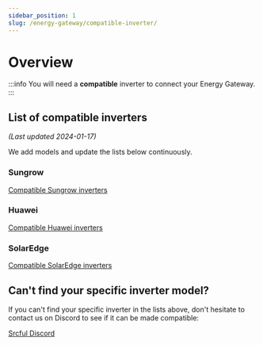 ```yaml
---
sidebar_position: 1
slug: /energy-gateway/compatible-inverter/
---
```


# Overview

:::info
You will need a **compatible** inverter to connect your Energy Gateway. 
:::

## List of compatible inverters

*(Last updated 2024-01-17)*

We add models and update the lists below continuously.

### Sungrow

[Compatible Sungrow inverters](sungrow.md)

### Huawei

[Compatible Huawei inverters](huawei.md)

### SolarEdge

[Compatible SolarEdge inverters](solaredge.md)

## Can't find your specific inverter model?

If you can't find your specific inverter in the lists above, don't hesitate to contact us on Discord to see if it can be made compatible: 

<a class="button button--primary" href="https://discordapp.com/invite/tux5qPDcWw">Srcful Discord</a>